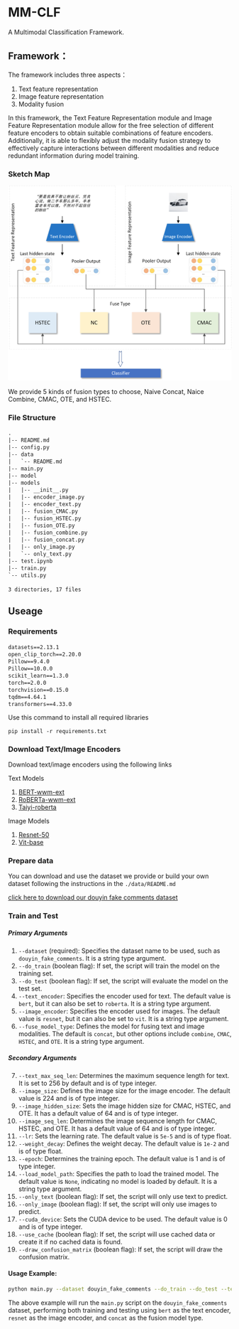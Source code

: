 # MM-CLF
A Multimodal Classification Framework.

## Framework：
The framework includes three aspects：  
1. Text feature representation  
2. Image feature representation  
3. Modality fusion  

In this framework, the Text Feature Representation module and Image Feature Representation module allow for the free selection of different feature encoders to obtain suitable combinations of feature encoders. Additionally, it is able to flexibly adjust the modality fusion strategy to effectively capture interactions between different modalities and reduce redundant information during model training.

### Sketch Map 
![模型总图](./assets/model.png)

We provide 5 kinds of fusion types to choose, Naive Concat, Naice Combine, CMAC, OTE, and HSTEC.

### File Structure
```
.
|-- README.md
|-- config.py
|-- data
|   `-- README.md
|-- main.py
|-- model
|-- models
|   |-- __init__.py
|   |-- encoder_image.py
|   |-- encoder_text.py
|   |-- fusion_CMAC.py
|   |-- fusion_HSTEC.py
|   |-- fusion_OTE.py
|   |-- fusion_combine.py
|   |-- fusion_concat.py
|   |-- only_image.py
|   `-- only_text.py
|-- test.ipynb
|-- train.py
`-- utils.py

3 directories, 17 files
```

## Useage

### Requirements
```
datasets==2.13.1
open_clip_torch==2.20.0
Pillow==9.4.0
Pillow==10.0.0
scikit_learn==1.3.0
torch==2.0.0
torchvision==0.15.0
tqdm==4.64.1
transformers==4.33.0
```

Use this command to install all required libraries
```
pip install -r requirements.txt
```


### Download Text/Image Encoders
Download text/image encoders using the following links

Text Models
1. [BERT-wwm-ext](https://huggingface.co/hfl/chinese-bert-wwm-ext)
2. [RoBERTa-wwm-ext](https://huggingface.co/hfl/chinese-roberta-wwm-ext)
3. [Taiyi-roberta](https://huggingface.co/IDEA-CCNL/Taiyi-CLIP-RoBERTa-102M-ViT-L-Chinese)

Image Models
1. [Resnet-50](https://huggingface.co/microsoft/resnet-50)
2. [Vit-base](https://huggingface.co/google/vit-base-patch16-224)

### Prepare data
You can download and use the dataset we provide or build your own dataset following the instructions in the `./data/README.md`

[click here to download our douyin fake comments dataset]()

### Train and Test

##### Primary Arguments
1. `--dataset` (required): Specifies the dataset name to be used, such as `douyin_fake_comments`. It is a string type argument.
2. `--do_train` (boolean flag): If set, the script will train the model on the training set.
3. `--do_test` (boolean flag): If set, the script will evaluate the model on the test set.
4. `--text_encoder`: Specifies the encoder used for text. The default value is `bert`, but it can also be set to `roberta`. It is a string type argument.
5. `--image_encoder`: Specifies the encoder used for images. The default value is `resnet`, but it can also be set to `vit`. It is a string type argument.
6. `--fuse_model_type`: Defines the model for fusing text and image modalities. The default is `concat`, but other options include `combine`, `CMAC`, `HSTEC`, and `OTE`. It is a string type argument.

##### Secondary Arguments
7. `--text_max_seq_len`: Determines the maximum sequence length for text. It is set to 256 by default and is of type integer.
8. `--image_size`: Defines the image size for the image encoder. The default value is 224 and is of type integer.
9. `--image_hidden_size`: Sets the image hidden size for CMAC, HSTEC, and OTE. It has a default value of 64 and is of type integer.
10. `--image_seq_len`: Determines the image sequence length for CMAC, HSTEC, and OTE. It has a default value of 64 and is of type integer.
11. `--lr`: Sets the learning rate. The default value is `5e-5` and is of type float.
12. `--weight_decay`: Defines the weight decay. The default value is `1e-2` and is of type float.
13. `--epoch`: Determines the training epoch. The default value is 1 and is of type integer.
14. `--load_model_path`: Specifies the path to load the trained model. The default value is `None`, indicating no model is loaded by default. It is a string type argument.
15. `--only_text` (boolean flag): If set, the script will only use text to predict.
16. `--only_image` (boolean flag): If set, the script will only use images to predict.
17. `--cuda_device`: Sets the CUDA device to be used. The default value is 0 and is of type integer.
18. `--use_cache` (boolean flag): If set, the script will use cached data or create it if no cached data is found.
19. `--draw_confusion_matrix` (boolean flag): If set, the script will draw the confusion matrix.

#### Usage Example:
```sh
python main.py --dataset douyin_fake_comments --do_train --do_test --text_encoder bert --image_encoder resnet --fuse_model_type concat
```

The above example will run the `main.py` script on the `douyin_fake_comments` dataset, performing both training and testing using `bert` as the text encoder, `resnet` as the image encoder, and `concat` as the fusion model type.
